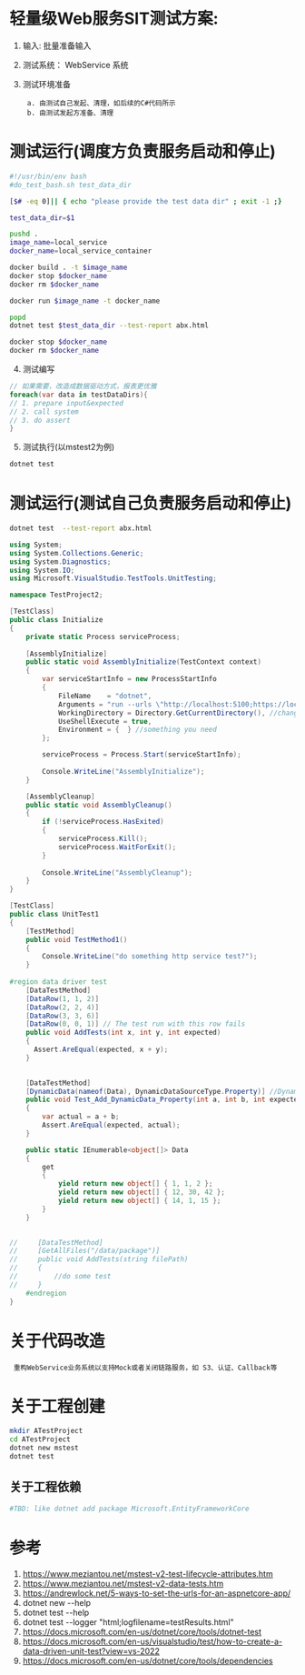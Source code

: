 # 轻量级Web服务SIT测试方案:

1. 输入: 批量准备输入

2. 测试系统： WebService 系统

3. 测试环境准备
        
        a. 由测试自己发起、清理，如后续的C#代码所示
        b. 由测试发起方准备、清理

# 测试运行(调度方负责服务启动和停止)

```bash  
#!/usr/bin/env bash
#do_test_bash.sh test_data_dir

[$# -eq 0]|| { echo "please provide the test data dir" ; exit -1 ;}

test_data_dir=$1

pushd .
image_name=local_service
docker_name=local_service_container

docker build . -t $image_name
docker stop $docker_name
docker rm $docker_name

docker run $image_name -t docker_name

popd
dotnet test $test_data_dir --test-report abx.html

docker stop $docker_name
docker rm $docker_name
```

4. 测试编写
```c#
// 如果需要，改造成数据驱动方式，报表更优雅
foreach(var data in testDataDirs){
// 1. prepare input&expected
// 2. call system
// 3. do assert
}
```

5. 测试执行(以mstest2为例)
```bash
dotnet test 
```

# 测试运行(测试自己负责服务启动和停止)

```bash
dotnet test  --test-report abx.html
```
```c#
using System;
using System.Collections.Generic;
using System.Diagnostics;
using System.IO;
using Microsoft.VisualStudio.TestTools.UnitTesting;

namespace TestProject2;

[TestClass]
public class Initialize
{
    private static Process serviceProcess;
    
    [AssemblyInitialize]
    public static void AssemblyInitialize(TestContext context)
    {
        var serviceStartInfo = new ProcessStartInfo
        {
            FileName    = "dotnet",
            Arguments = "run --urls \"http://localhost:5100;https://localhost:5101\" ",
            WorkingDirectory = Directory.GetCurrentDirectory(), //change if you need
            UseShellExecute = true,
            Environment = {  } //something you need
        };

        serviceProcess = Process.Start(serviceStartInfo);
        
        Console.WriteLine("AssemblyInitialize");
    }

    [AssemblyCleanup]
    public static void AssemblyCleanup()
    {
        if (!serviceProcess.HasExited)
        {
            serviceProcess.Kill();
            serviceProcess.WaitForExit();
        }
        
        Console.WriteLine("AssemblyCleanup");        
    }
}

[TestClass]
public class UnitTest1
{
    [TestMethod]
    public void TestMethod1()
    {
        Console.WriteLine("do something http service test?");
    }
    
#region data driver test
    [DataTestMethod]
    [DataRow(1, 1, 2)]
    [DataRow(2, 2, 4)]
    [DataRow(3, 3, 6)]
    [DataRow(0, 0, 1)] // The test run with this row fails
    public void AddTests(int x, int y, int expected)
    {
      Assert.AreEqual(expected, x + y);
    }
    

    [DataTestMethod]
    [DynamicData(nameof(Data), DynamicDataSourceType.Property)] //DynamicDataSourceType.Method should works as well
    public void Test_Add_DynamicData_Property(int a, int b, int expected)
    {
        var actual = a + b;
        Assert.AreEqual(expected, actual);
    }

    public static IEnumerable<object[]> Data
    {
        get
        {
            yield return new object[] { 1, 1, 2 };
            yield return new object[] { 12, 30, 42 };
            yield return new object[] { 14, 1, 15 };
        }
    }
    

//     [DataTestMethod]
//     [GetAllFiles("/data/package")]
//     public void AddTests(string filePath)
//     {
//         //do some test
//     }
    #endregion
}
```

# 关于代码改造

     重构WebService业务系统以支持Mock或者关闭链路服务，如 S3、认证、Callback等

# 关于工程创建

```bash
mkdir ATestProject
cd ATestProject
dotnet new mstest
dotnet test 
```

## 关于工程依赖

```bash
#TBD: like dotnet add package Microsoft.EntityFrameworkCore
``` 
# 参考
1. https://www.meziantou.net/mstest-v2-test-lifecycle-attributes.htm
2. https://www.meziantou.net/mstest-v2-data-tests.htm
3. https://andrewlock.net/5-ways-to-set-the-urls-for-an-aspnetcore-app/
4. dotnet new --help
5. dotnet test --help
6. dotnet test --logger "html;logfilename=testResults.html"
7. https://docs.microsoft.com/en-us/dotnet/core/tools/dotnet-test
8. https://docs.microsoft.com/en-us/visualstudio/test/how-to-create-a-data-driven-unit-test?view=vs-2022
9. https://docs.microsoft.com/en-us/dotnet/core/tools/dependencies